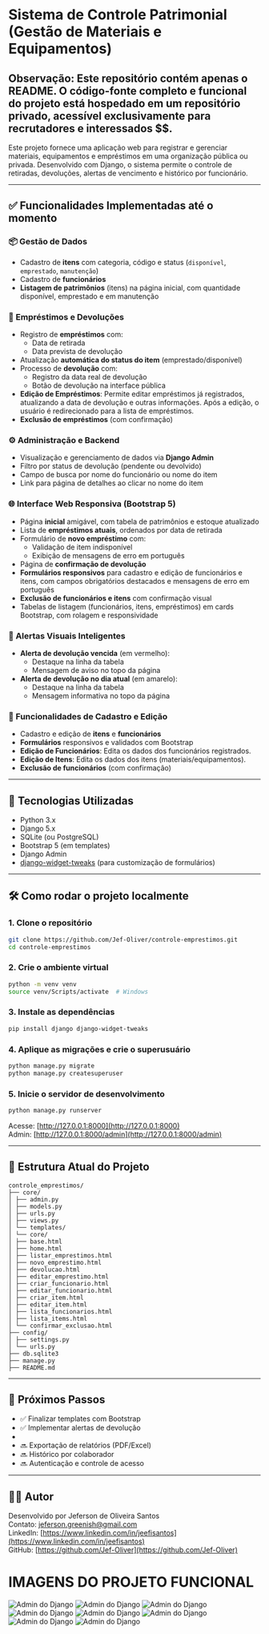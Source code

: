 # Sistema de Controle Patrimonial (Gestão de Materiais e Equipamentos)
## Observação: Este repositório contém apenas o README. O código-fonte completo e funcional do projeto está hospedado em um repositório privado, acessível exclusivamente para recrutadores e interessados $$.

Este projeto fornece uma aplicação web para registrar e gerenciar materiais, equipamentos e empréstimos em uma organização pública ou privada. Desenvolvido com Django, o sistema permite o controle de retiradas, devoluções, alertas de vencimento e histórico por funcionário.

---

## ✅ Funcionalidades Implementadas até o momento

### 📦 Gestão de Dados
- Cadastro de **itens** com categoria, código e status (`disponível`, `emprestado`, `manutenção`)
- Cadastro de **funcionários**
- **Listagem de patrimônios** (itens) na página inicial, com quantidade disponível, emprestado e em manutenção

### 🔁 Empréstimos e Devoluções
- Registro de **empréstimos** com:
  - Data de retirada
  - Data prevista de devolução
- Atualização **automática do status do item** (emprestado/disponível)
- Processo de **devolução** com:
  - Registro da data real de devolução
  - Botão de devolução na interface pública
- **Edição de Empréstimos**: Permite editar empréstimos já registrados, atualizando a data de devolução e outras informações. Após a edição, o usuário é redirecionado para a lista de empréstimos.
- **Exclusão de empréstimos** (com confirmação)

### ⚙️ Administração e Backend
- Visualização e gerenciamento de dados via **Django Admin**
- Filtro por status de devolução (pendente ou devolvido)
- Campo de busca por nome do funcionário ou nome do item
- Link para página de detalhes ao clicar no nome do item

### 🌐 Interface Web Responsiva (Bootstrap 5)
- Página **inicial** amigável, com tabela de patrimônios e estoque atualizado
- Lista de **empréstimos atuais**, ordenados por data de retirada
- Formulário de **novo empréstimo** com:
  - Validação de item indisponível
  - Exibição de mensagens de erro em português
- Página de **confirmação de devolução**
- **Formulários responsivos** para cadastro e edição de funcionários e itens, com campos obrigatórios destacados e mensagens de erro em português
- **Exclusão de funcionários e itens** com confirmação visual
- Tabelas de listagem (funcionários, itens, empréstimos) em cards Bootstrap, com rolagem e responsividade

### 🚨 Alertas Visuais Inteligentes
- **Alerta de devolução vencida** (em vermelho):
  - Destaque na linha da tabela
  - Mensagem de aviso no topo da página
- **Alerta de devolução no dia atual** (em amarelo):
  - Destaque na linha da tabela
  - Mensagem informativa no topo da página

### 📝 Funcionalidades de Cadastro e Edição
- Cadastro e edição de **itens** e **funcionários**
- **Formulários** responsivos e validados com Bootstrap
- **Edição de Funcionários**: Edita os dados dos funcionários registrados.
- **Edição de Itens**: Edita os dados dos itens (materiais/equipamentos).
- **Exclusão de funcionários** (com confirmação)

---

## 🚀 Tecnologias Utilizadas

- Python 3.x
- Django 5.x
- SQLite (ou PostgreSQL)
- Bootstrap 5 (em templates)
- Django Admin
- [django-widget-tweaks](https://github.com/jazzband/django-widget-tweaks) (para customização de formulários)

---

## 🛠️ Como rodar o projeto localmente

### 1. Clone o repositório

```bash
git clone https://github.com/Jef-Oliver/controle-emprestimos.git
cd controle-emprestimos
```

### 2. Crie o ambiente virtual

```bash
python -m venv venv
source venv/Scripts/activate  # Windows
```

### 3. Instale as dependências

```bash
pip install django django-widget-tweaks
```

### 4. Aplique as migrações e crie o superusuário

```bash
python manage.py migrate
python manage.py createsuperuser
```

### 5. Inicie o servidor de desenvolvimento

```bash
python manage.py runserver
```

Acesse: [http://127.0.0.1:8000](http://127.0.0.1:8000)  
Admin: [http://127.0.0.1:8000/admin](http://127.0.0.1:8000/admin)

---

## 📁 Estrutura Atual do Projeto

```
controle_emprestimos/
├── core/
│ ├── admin.py
│ ├── models.py
│ ├── urls.py
│ ├── views.py
│ └── templates/
│ └── core/
│ ├── base.html
│ ├── home.html
│ ├── listar_emprestimos.html
│ ├── novo_emprestimo.html
│ ├── devolucao.html
│ ├── editar_emprestimo.html
│ ├── criar_funcionario.html
│ ├── editar_funcionario.html
│ ├── criar_item.html
│ ├── editar_item.html
│ ├── lista_funcionarios.html
│ ├── lista_items.html
│ └── confirmar_exclusao.html
├── config/
│ ├── settings.py
│ └── urls.py
├── db.sqlite3
├── manage.py
├── README.md
```

---

## 📌 Próximos Passos

- ✅ Finalizar templates com Bootstrap
- ✅ Implementar alertas de devolução
- 
- 🔜 Exportação de relatórios (PDF/Excel)
- 🔜 Histórico por colaborador
- 🔜 Autenticação e controle de acesso 

---

## 👨‍💻 Autor

Desenvolvido por Jeferson de Oliveira Santos  
Contato: jeferson.greenish@gmail.com  
LinkedIn: [https://www.linkedin.com/in/jeefisantos](https://www.linkedin.com/in/jeefisantos)  
GitHub: [https://github.com/Jef-Oliver](https://github.com/Jef-Oliver)


# IMAGENS DO PROJETO FUNCIONAL

![Admin do Django](captura1.png)
![Admin do Django](captura2.png)
![Admin do Django](captura3.png)
![Admin do Django](captura4.png)
![Admin do Django](captura5.png)
![Admin do Django](captura6.png)
![Admin do Django](captura7.png)
![Admin do Django](captura8.png)
